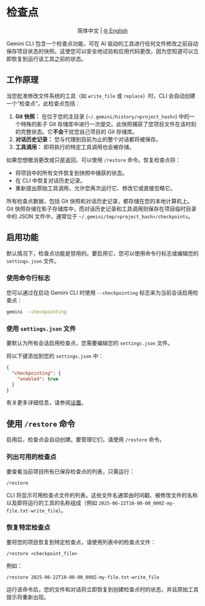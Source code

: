 # 检查点

<p align="center">
  简体中文 | <a href="../../../docs/checkpointing.md">🌐 English</a>
</p>

Gemini CLI 包含一个检查点功能，可在 AI 驱动的工具进行任何文件修改之前自动保存项目状态的快照。这使您可以安全地试验和应用代码更改，因为您知道可以立即恢复到运行该工具之前的状态。

## 工作原理

当您批准修改文件系统的工具（如 `write_file` 或 `replace`）时，CLI 会自动创建一个“检查点”。此检查点包括：

1.  **Git 快照：** 在位于您的主目录 (`~/.gemini/history/<project_hash>`) 中的一个特殊的影子 Git 存储库中进行一次提交。此快照捕获了您项目文件在该时刻的完整状态。它**不会**干扰您自己项目的 Git 存储库。
2.  **对话历史记录：** 您与代理到目前为止的整个对话都将被保存。
3.  **工具调用：** 即将执行的特定工具调用也会被存储。

如果您想撤消更改或只是返回，可以使用 `/restore` 命令。恢复检查点将：

- 将项目中的所有文件恢复到快照中捕获的状态。
- 在 CLI 中恢复对话历史记录。
- 重新提出原始工具调用，允许您再次运行它、修改它或直接忽略它。

所有检查点数据，包括 Git 快照和对话历史记录，都存储在您的本地计算机上。Git 快照存储在影子存储库中，而对话历史记录和工具调用则保存在项目临时目录中的 JSON 文件中，通常位于 `~/.gemini/tmp/<project_hash>/checkpoints`。

## 启用功能

默认情况下，检查点功能是禁用的。要启用它，您可以使用命令行标志或编辑您的 `settings.json` 文件。

### 使用命令行标志

您可以通过在启动 Gemini CLI 时使用 `--checkpointing` 标志来为当前会话启用检查点：

```bash
gemini --checkpointing
```

### 使用 `settings.json` 文件

要默认为所有会话启用检查点，您需要编辑您的 `settings.json` 文件。

将以下键添加到您的 `settings.json` 中：

```json
{
  "checkpointing": {
    "enabled": true
  }
}
```

有关更多详细信息，请参阅[设置](./cli/configuration.md)。

## 使用 `/restore` 命令

启用后，检查点会自动创建。要管理它们，请使用 `/restore` 命令。

### 列出可用的检查点

要查看当前项目所有已保存检查点的列表，只需运行：

```
/restore
```

CLI 将显示可用检查点文件的列表。这些文件名通常由时间戳、被修改文件的名称以及即将运行的工具的名称组成（例如 `2025-06-22T10-00-00_000Z-my-file.txt-write_file`）。

### 恢复特定检查点

要将您的项目恢复到特定检查点，请使用列表中的检查点文件：

```
/restore <checkpoint_file>
```

例如：

```
/restore 2025-06-22T10-00-00_000Z-my-file.txt-write_file
```

运行该命令后，您的文件和对话将立即恢复到创建检查点时的状态，并且原始工具提示将重新出现。